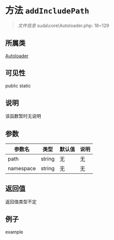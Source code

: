 # 方法 `addIncludePath`



> *文件信息* suda\core\Autoloader.php: 18~129

## 所属类 

[Autoloader](../Autoloader.md)

## 可见性

 public static

## 说明

该函数暂时无说明


## 参数


| 参数名 | 类型 | 默认值 | 说明 |
|--------|-----|-------|-------|
| path |  string | 无 | 无 |
| namespace |  string | 无 | 无 |



## 返回值

返回值类型不定


## 例子

example